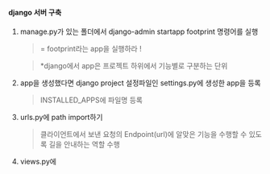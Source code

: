 #### django 서버 구축
1. manage.py가 있는 폴더에서 django-admin startapp footprint 명령어를 실행
    > = footprint라는 app을 실행하라 !

    > *django에서 app은 프로젝트 하위에서 기능별로 구분하는 단위

2. app을 생성했다면 django project 설정파일인 settings.py에 생성한 app을 등록
    > INSTALLED_APPS에 파일명 등록

3. urls.py에 path import하기
    > 클라이언트에서 보낸 요청의 Endpoint(url)에 알맞은 기능을 수행할 수 있도록 길을 안내하는 역할 수행

4. views.py에 